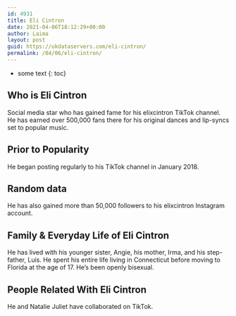 ```yaml
---
id: 4931
title: Eli Cintron
date: 2021-04-06T18:12:29+00:00
author: Laima
layout: post
guid: https://ukdataservers.com/eli-cintron/
permalink: /04/06/eli-cintron/
---
```


* some text
{: toc}


## Who is Eli Cintron
                  
                  
                  
Social media star who has gained fame for his elixcintron TikTok channel. He has earned over 500,000 fans there for his original dances and lip-syncs set to popular music. 
                  
              
            
              
            
                
                
                
## Prior to Popularity
                  
                  
                  
He began posting regularly to his TikTok channel in January 2018. 
                  
              
            
              
            
                
                
                
## Random data
                  
                  
                  
He has also gained more than 50,000 followers to his elixcintron Instagram account. 
                  
              
            
              
            
                
                
                
## Family & Everyday Life of Eli Cintron
                  
                  
                  
He has lived with his younger sister, Angie, his mother, Irma, and his step-father, Luis. He spent his entire life living in Connecticut before moving to Florida at the age of 17. He&#8217;s been openly bisexual.
                  
              
            
              
            
                
                
                
## People Related With Eli Cintron
                  
                  
                  
He and Natalie Juliet have collaborated on TikTok. 
                  
              
            
              
            
                
              
            
              
              
            
            
              
            
          
          
          